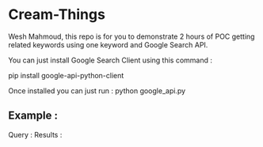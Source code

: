 # Cream-Things

Wesh Mahmoud, this repo is for you to demonstrate 2 hours of POC getting related keywords using one keyword and Google Search API.

You can just install Google Search Client using this command :

pip install google-api-python-client

Once installed you can just run : python google_api.py



## Example : 

Query : 
Results : 
